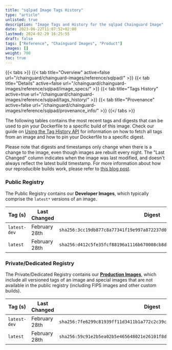 ```yaml
---
title: "sqlpad Image Tags History"
type: "article"
unlisted: true
description: "Image Tags and History for the sqlpad Chainguard Image"
date: 2023-06-22T11:07:52+02:00
lastmod: 2024-02-29 16:25:55
draft: false
tags: ["Reference", "Chainguard Images", "Product"]
images: []
weight: 700
toc: true
---
```


{{< tabs >}}
{{< tab title="Overview" active=false url="/chainguard/chainguard-images/reference/sqlpad/" >}}
{{< tab title="Details" active=false url="/chainguard/chainguard-images/reference/sqlpad/image_specs/" >}}
{{< tab title="Tags History" active=true url="/chainguard/chainguard-images/reference/sqlpad/tags_history/" >}}
{{< tab title="Provenance" active=false url="/chainguard/chainguard-images/reference/sqlpad/provenance_info/" >}}
{{</ tabs >}}

The following tables contains the most recent tags and digests that can be used to pin your Dockerfile to a specific build of this image. Check our guide on [Using the Tag History API](/chainguard/chainguard-images/using-the-tag-history-api/) for information on how to fetch all tags from an image and how to pin your Dockerfile to a specific digest.

Please note that digests and timestamps only change when there is a change to the image, even though images are rebuilt every night. The "Last Changed" column indicates when the image was last modified, and doesn't always reflect the latest build timestamp. For more information about how our reproducible builds work, please refer to [this blog post](https://www.chainguard.dev/unchained/reproducing-chainguards-reproducible-image-builds).

### Public Registry
The Public Registry contains our **Developer Images**, which typically comprise the `latest*` versions of an image.

| Tag (s)       | Last Changed  | Digest                                                                    |
|---------------|---------------|---------------------------------------------------------------------------|
|  `latest-dev` | February 28th | `sha256:3cc19db877c8a77341f19e997a872237d08f66804c8c1b9eae8767712c01d2f6` |
|  `latest`     | February 28th | `sha256:d412c5fe35fcf88196a1116b670008cb8d8f29317040abbabd9fb3a5d57e853c` |


### Private/Dedicated Registry
The Private/Dedicated Registry contains our **[Production Images](https://www.chainguard.dev/chainguard-images)**, which include all versioned tags of an image and special images that are not available in the public registry (including FIPS images and other custom builds).

| Tag (s)       | Last Changed  | Digest                                                                    |
|---------------|---------------|---------------------------------------------------------------------------|
|  `latest-dev` | February 28th | `sha256:7fe6299c81939ff11d3411b1a772c2c39c69e1343a2bc43ec5b3472ba04b47e2` |
|  `latest`     | February 28th | `sha256:59c91e2b5ea02b5e465648021e26101f8dc40c1524b67088b12530391c666703` |

